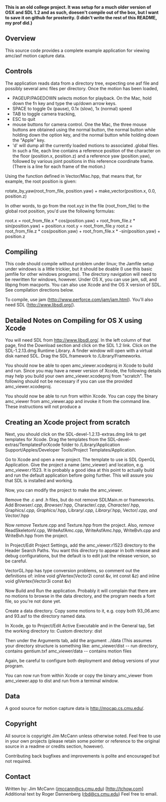 **This is an old college project. It was setup for a much older version of OSX and SDL 1.2 and as such, doesen't compile out of the box, but I want to save it on github for prosterity. (I didn't write the rest of this README, my prof did.)**

## Overview
This source code provides a complete example application for viewing amc/asf
motion capture data.

## Controls
The application reads data from a directory tree, expecting one asf file and
possibly several amc files per directory. Once the motion has been loaded,

* PAGEUP/PAGEDOWN selects motion for playback. On the Mac, hold down the fn key and type the up/down arrow keys.
* SPACE to toggle 0x (pause), 0.1x (slow), 1x (normal) speed
* TAB to toggle camera tracking, 
* ESC to quit
* mouse buttons for camera control. One the Mac, the three mouse
buttons are obtained using the normal button, the normal button while
holding down the option key, and the normal button while holding down
the "Apple" key.
* 'd' will dump all the currently loaded motions to associated .global
files. In such a file, each line contains a reference position of the character
on the floor (position.x, position.z) and a reference yaw (position.yaw),
followed by various joint positions in this reference coordinate frame.
(There is a line for each frame of the motion.)

Using the function defined in Vector/Misc.hpp, that means that, for example,
the root position is given:

rotate_by_yaw(root_from_file, position.yaw) + make_vector(position.x, 0.0, position.z)

In other words, to go from the root.xyz in the file (root_from_file) to the
global root position, you'd use the following formulas:

root.x = root_from_file.x * cos(position.yaw) + root_from_file.z * sin(position.yaw) + position.x
root.y = root_from_file.y
root.z = root_from_file.z * cos(position.yaw) + root_from_file.x * -sin(position.yaw) + position.z

## Compiling
This code should compile without problem under linux; the Jamfile setup
under windows is a little trickier, but it should be doable (I use this basic
jamfile for other windows programs). The directory navigation will need to be
rewritten for windows, however. Under OS X, you can use jam, sdl, and libpng
from macports. You can also use Xcode and the OS X version of SDL. 
See compilation directions below.

To compile, use jam (http://www.perforce.com/jam/jam.html). You'll also need
SDL (http://www.libsdl.org/).

## Detailed Notes on Compiling for OS X using Xcode
You will need SDL from http://www.libsdl.org/. In the left column of that
page, find the Download section and click on the SDL 1.2 link. Click on 
the SDL-1.2.13.dmg Runtime Library. A finder window will open with a
virtual disk named SDL. Drag the SDL.framework to /Library/Frameworks.

You should now be able to open amc_viewer.xcodeproj in Xcode to build
and run. Since you may have a newer version of Xcode, the following details
may help you build your own amc_viewer.xcodeproj from "scratch". The 
following should not be necessary if you can use the provided
 amc_viewer.xcodeproj.

You should now be able to run from within Xcode. You can copy the
binary amc_viewer from amc_viewer.app and invoke it from the
command line. These instructions will not produce a 

## Creating an Xcode project from scratch

Next, you should click on the SDL-devel-1.2.13-extras.dmg link to get
templates for Xcode. Drag the templates from the 
SDL-devel-extras/TemplatesForXcode folder to 
/Library/Application Support/Apples/Developer Tools/Project Templates/Application.

Go to Xcode and open a new project. The template to use is 
SDL OpenGL Application. Give the project a name (amc_viewer)
and location, e.g. amc_viewer.r1523. It is 
probably a good idea at this point to actually build and run the default
application before going further. This will assure you that SDL is installed 
and working.

Now, you can modify the project to make the amc_viewer.

Remove the .c and .h files, but do not remove SDLMain.m or frameworks.
Add Browser/*.cpp, Browser/*.hpp, Character/*.cpp, Character/*.hpp, 
Graphics/*.cpp, Graphics/*.hpp, Library/*.cpp, Library/*.hpp,
Vector/*.cpp, and Vector/*.hpp

Now *remove* Texture.cpp and Texture.hpp from the project.
Also, *remove* ReadSkeletonV.cpp, WriteAsfAmc.cpp, WriteAsfAmc.hpp, 
                        WriteBvh.cpp and WriteBvh.hpp from the project.

In Project/Edit Project Settings, add the amc_viewer.r1523 directory
to the Header Search Paths. You want this directory to appear in 
both release and debug configurations, but the default is to edit
just the release version, so be careful.

VectorGL.hpp has type conversion problems, so comment out
the definitions of: 
inline void glVertex(Vector2i const &v, int const &z) and
inline void glVertex(Vector3i const &v)

Now Build and Run the application. Probably it will complain that there
are no motions to browse in the data directory, and the program needs
a font file, so you're not done yet.

Create a data directory. Copy some motions to it, e.g. copy both 
93_06.amc and 93.asf to the directory named data.

In Xcode, go to Project/Edit Active Executable and in the General tap,
Set the working directory to: Custom directory: dist

Then under the Arguments tab, add the argument ../data
(This assumes your directory structure is something like:
      amc_viewer/dist -- run directory, contains gentium.txf
      amc_viewer/data -- contains motion files

Again, be careful to configure both deployment and debug versions
of your program.

You can now run from within Xcode or copy the binary amc_viewer from
amc_viewer.app to dist and run from a terminal window.

## Data
A good source for motion capture data is http://mocap.cs.cmu.edu/.

## Copyright
All source is copyright Jim McCann unless otherwise noted. Feel free to use
in your own projects (please retain some pointer or reference to the original
source in a readme or credits section, however).

Contributing back bugfixes and improvements is polite and encouraged but not
required.

## Contact
Written by:
Jim McCann (jmccann@cs.cmu.edu) [http://tchow.com]
Additional text by Roger Dannenberg (rbd@cs.cmu.edu)
Feel free to email.

